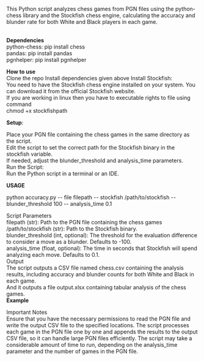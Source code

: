 This Python script analyzes chess games from PGN files using the python-chess library and the Stockfish chess engine, calculating the accuracy and blunder rate for both White and Black players in each game.<br>
<br>

<b>Dependencies</b><br>
python-chess: pip install chess<br>
pandas: pip install pandas<br>
pgnhelper: pip install pgnhelper

<b>How to use</b><br>
Clone the repo
Install dependencies given above
Install Stockfish:<br>
You need to have the Stockfish chess engine installed on your system. You can download it from the official Stockfish website.<br>
If you are working in linux then you have to executable rights to file using command <br>
chmod +x stockfishpath

<b>Setup</b>:<br>

Place your PGN file containing the chess games in the same directory as the script.<br>
Edit the script to set the correct path for the Stockfish binary in the stockfish variable.<br>
If needed, adjust the blunder_threshold and analysis_time parameters.<br>
Run the Script:<br>
Run the Python script in a terminal or an IDE.<br>

<b> USAGE </b> <br>

python accuracy.py -- file filepath -- stockfish /path/to/stockfish -- blunder_threshold 100 -- analysis_time 0.1

Script Parameters<br>
filepath  (str): Path to the PGN file containing the chess games<br>
/path/to/stockfish (str): Path to the Stockfish binary.<br>
blunder_threshold (int, optional): The threshold for the evaluation difference to consider a move as a blunder. Defaults to -100.<br>
analysis_time (float, optional): The time in seconds that Stockfish will spend analyzing each move. Defaults to 0.1.<br>
Output<br>
The script outputs a CSV file named chess.csv containing the analysis results, including accuracy and blunder counts for both White and Black in each game.<br>
And it outputs a file output.xlsx containing tabular analysis of the chess games.
<br>
<b>Example</b><br>

Important Notes<br>
Ensure that you have the necessary permissions to read the PGN file and write the output CSV file to the specified locations.
The script processes each game in the PGN file one by one and appends the results to the output CSV file, so it can handle large PGN files efficiently.
The script may take a considerable amount of time to run, depending on the analysis_time parameter and the number of games in the PGN file.

